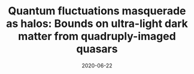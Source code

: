 ---
title: "Quantum fluctuations masquerade as halos: Bounds on ultra-light dark matter from quadruply-imaged quasars"
collection: publications
permalink: /publication/2022-06-22-uldm-lensing
excerpt: 'This paper is about the number 1. The number 2 is left for future work.'
date: 2020-06-22
venue: 'Monthly Notices of the Royal Astronomical Society'
paperurl: 'https://arxiv.org/pdf/2206.11269.pdf'
citation: 'Your Name, You. (2009). &quot;Paper Title Number 1.&quot; <i>Journal 1</i>. 1(1).'
---